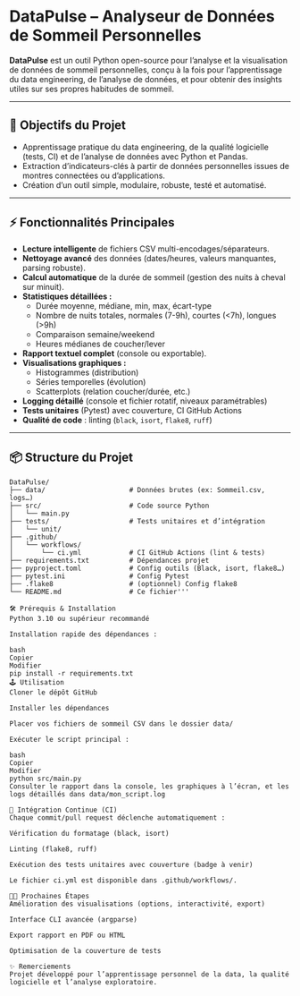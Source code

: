 # DataPulse – Analyseur de Données de Sommeil Personnelles

**DataPulse** est un outil Python open-source pour l’analyse et la visualisation de données de sommeil personnelles, conçu à la fois pour l’apprentissage du data engineering, de l’analyse de données, et pour obtenir des insights utiles sur ses propres habitudes de sommeil.

---

## 🚀 Objectifs du Projet

- Apprentissage pratique du data engineering, de la qualité logicielle (tests, CI) et de l’analyse de données avec Python et Pandas.
- Extraction d’indicateurs-clés à partir de données personnelles issues de montres connectées ou d’applications.
- Création d’un outil simple, modulaire, robuste, testé et automatisé.

---

## ⚡ Fonctionnalités Principales

- **Lecture intelligente** de fichiers CSV multi-encodages/séparateurs.
- **Nettoyage avancé** des données (dates/heures, valeurs manquantes, parsing robuste).
- **Calcul automatique** de la durée de sommeil (gestion des nuits à cheval sur minuit).
- **Statistiques détaillées :**
    - Durée moyenne, médiane, min, max, écart-type
    - Nombre de nuits totales, normales (7-9h), courtes (<7h), longues (>9h)
    - Comparaison semaine/weekend
    - Heures médianes de coucher/lever
- **Rapport textuel complet** (console ou exportable).
- **Visualisations graphiques :**
    - Histogrammes (distribution)
    - Séries temporelles (évolution)
    - Scatterplots (relation coucher/durée, etc.)
- **Logging détaillé** (console et fichier rotatif, niveaux paramétrables)
- **Tests unitaires** (Pytest) avec couverture, CI GitHub Actions
- **Qualité de code** : linting (`black`, `isort`, `flake8`, `ruff`)

---

## 📦 Structure du Projet

```text
DataPulse/
├── data/                     # Données brutes (ex: Sommeil.csv, logs…)
├── src/                      # Code source Python
│   └── main.py
├── tests/                    # Tests unitaires et d’intégration
│   └── unit/
├── .github/
│   └── workflows/
│       └── ci.yml            # CI GitHub Actions (lint & tests)
├── requirements.txt          # Dépendances projet
├── pyproject.toml            # Config outils (Black, isort, flake8…)
├── pytest.ini                # Config Pytest
├── .flake8                   # (optionnel) Config flake8
└── README.md                 # Ce fichier'''

🛠️ Prérequis & Installation
Python 3.10 ou supérieur recommandé

Installation rapide des dépendances :

bash
Copier
Modifier
pip install -r requirements.txt
🕹️ Utilisation
Cloner le dépôt GitHub

Installer les dépendances

Placer vos fichiers de sommeil CSV dans le dossier data/

Exécuter le script principal :

bash
Copier
Modifier
python src/main.py
Consulter le rapport dans la console, les graphiques à l’écran, et les logs détaillés dans data/mon_script.log

🔁 Intégration Continue (CI)
Chaque commit/pull request déclenche automatiquement :

Vérification du formatage (black, isort)

Linting (flake8, ruff)

Exécution des tests unitaires avec couverture (badge à venir)

Le fichier ci.yml est disponible dans .github/workflows/.

🧑‍🔬 Prochaines Étapes
Amélioration des visualisations (options, interactivité, export)

Interface CLI avancée (argparse)

Export rapport en PDF ou HTML

Optimisation de la couverture de tests

✨ Remerciements
Projet développé pour l’apprentissage personnel de la data, la qualité logicielle et l’analyse exploratoire.
